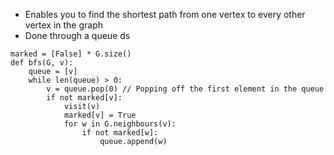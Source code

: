 - Enables you to find the shortest path from one vertex to every other vertex in the graph
- Done through a queue ds
```
marked = [False] * G.size()
def bfs(G, v):
	queue = [v]
	while len(queue) > 0:
		v = queue.pop(0) // Popping off the first element in the queue
		if not marked[v]:
			visit(v)
			marked[v] = True
			for w in G.neighbours(v):
				if not marked[w]:
					queue.append(w)
```